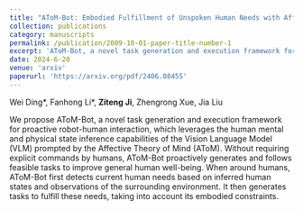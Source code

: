 ```yaml
---
title: "AToM-Bot: Embodied Fulfillment of Unspoken Human Needs with Affective Theory of Mind"
collection: publications
category: manuscripts
permalink: /publication/2009-10-01-paper-title-number-1
excerpt: 'AToM-Bot, a novel task generation and execution framework for proactive robot-human interaction, which leverages the human mental and physical state inference capabilities of the Vision Language Model (VLM) prompted by the Affective Theory of Mind (AToM)'
date: 2024-6-20
venue: 'arxiv'
paperurl: 'https://arxiv.org/pdf/2406.08455'
---
```

Wei Ding*, Fanhong Li*, **Ziteng Ji**, Zhengrong Xue, Jia Liu

We propose AToM-Bot, a novel task generation and execution framework for proactive robot-human interaction, which leverages the human mental and physical state inference capabilities of the Vision Language Model (VLM) prompted by the Affective Theory of Mind (AToM). Without requiring explicit commands by humans, AToM-Bot proactively generates and follows feasible tasks to improve general human well-being. When around humans, AToM-Bot first detects current human needs based on inferred human states and observations of the surrounding environment. It then generates tasks to fulfill these needs, taking into account its embodied constraints.

